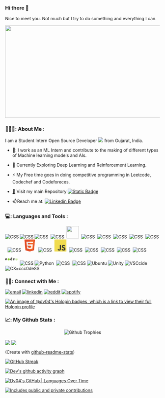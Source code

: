 ### Hi there 👋

Nice to meet you. Not much but I try to do something and everything I can.
<div align="center">
  <img src="https://media.giphy.com/media/dWesBcTLavkZuG35MI/giphy.gif" width="600" height="300"/>
</div>

### 👨🏻‍💻: About Me :
I am a Student Intern Open Source Developer <img src="https://media.giphy.com/media/WUlplcMpOCEmTGBtBW/giphy.gif" width="30"> from Gujarat, India.
- 🤖: I work as an ML Intern and contribute to the making of different types of Machine learning models and AIs.

- :seedling: Currently Exploring Deep Learning and Reinforcement Learning.

- :zap: My Free time goes in doing competitive programming in Leetcode, Codechef and Codeforeces.

- [📁](https://github.com/Dv04/Coded) Visit my main Repository [![Static Badge](https://img.shields.io/badge/Dv04-Coded-blue)](https://github.com/Dv04/Coded)

- :mailbox:Reach me at: [![Linkedin Badge](https://img.shields.io/badge/-Dev-blue?style=flat&logo=Linkedin&logoColor=white)](https://www.linkedin.com/in/dev-sanghvi-616843128/)

### 💻: Languages and Tools :

<div>
  <img src="https://cdn.jsdelivr.net/gh/devicons/devicon/icons/anaconda/anaconda-original-wordmark.svg" title="CSS3" alt="CSS" width="40" height="40"/>
  <img src="https://cdn.jsdelivr.net/gh/devicons/devicon/icons/blender/blender-original-wordmark.svg" title="CSS3" alt="CSS" width="40" height="40"/>
  <img src="https://cdn.jsdelivr.net/gh/devicons/devicon/icons/arduino/arduino-original.svg" title="CSS3" alt="CSS" width="40" height="40"/>&nbsp;
  <img src="https://cdn.jsdelivr.net/gh/devicons/devicon/icons/c/c-original.svg" title="CSS3" alt="CSS" width="40" height="40"/>&nbsp;
  <img src="https://cdn.jsdelivr.net/gh/devicons/devicon/icons/cplusplus/cplusplus-original.svg" width="40" height="40" />&nbsp;
  <img src="https://cdn.jsdelivr.net/gh/devicons/devicon/icons/css3/css3-original.svg"  title="CSS3" alt="CSS" width="40" height="40"/>&nbsp;
  <img src="https://cdn.jsdelivr.net/gh/devicons/devicon/icons/figma/figma-original.svg" title="CSS3" alt="CSS" width="40" height="40"/>&nbsp;
  <img src="https://cdn.jsdelivr.net/gh/devicons/devicon/icons/flask/flask-original.svg" title="CSS3" alt="CSS" width="40" height="40" />&nbsp;
  <img src="https://cdn.jsdelivr.net/gh/devicons/devicon/icons/git/git-original-wordmark.svg" title="CSS3" alt="CSS" width="40" height="40"/>&nbsp;
  <img src="https://cdn.jsdelivr.net/gh/devicons/devicon/icons/github/github-original-wordmark.svg" title="CSS3" alt="CSS" width="40" height="40"/>&nbsp;
  <img src="https://cdn.jsdelivr.net/gh/devicons/devicon/icons/go/go-original-wordmark.svg" title="CSS3" alt="CSS" width="40" height="40"/>&nbsp;
  <img src="https://github.com/devicons/devicon/blob/master/icons/html5/html5-original.svg" title="HTML5" alt="HTML" width="40" height="40"/>&nbsp;
  <img src="https://cdn.jsdelivr.net/gh/devicons/devicon/icons/java/java-original-wordmark.svg" title="CSS3" alt="CSS" width="40" height="40"/>&nbsp;
  <img src="https://github.com/devicons/devicon/blob/master/icons/javascript/javascript-original.svg" title="JavaScript" alt="JavaScript" width="40" height="40"/>&nbsp;
  <img src="https://cdn.jsdelivr.net/gh/devicons/devicon/icons/jupyter/jupyter-original-wordmark.svg" title="CSS3" alt="CSS" width="40" height="40"/>&nbsp;
  <img src="https://cdn.jsdelivr.net/gh/devicons/devicon/icons/markdown/markdown-original.svg" title="CSS3" alt="CSS" width="40" height="40"/>&nbsp;
  <img src="https://cdn.jsdelivr.net/gh/devicons/devicon/icons/mongodb/mongodb-original-wordmark.svg" title="CSS3" alt="CSS" width="40" height="40"/>&nbsp;
  <img src="https://cdn.jsdelivr.net/gh/devicons/devicon/icons/mysql/mysql-original-wordmark.svg" title="CSS3" alt="CSS" width="40" height="40"/>&nbsp;
  <img src="https://cdn.jsdelivr.net/gh/devicons/devicon/icons/nextjs/nextjs-original-wordmark.svg" title="CSS3" alt="CSS" width="40" height="40"/>&nbsp;
  <img src="https://github.com/devicons/devicon/blob/master/icons/nodejs/nodejs-original-wordmark.svg" title="NodeJS" alt="NodeJS" width="40" height="40"/>&nbsp;
  <img src="https://cdn.jsdelivr.net/gh/devicons/devicon/icons/opencv/opencv-original-wordmark.svg" title="CSS3" alt="CSS" width="40" height="40"/>
  <img src="https://cdn.jsdelivr.net/gh/devicons/devicon/icons/python/python-original.svg" title="Python" alt="Python" width="40" height="40" />&nbsp;
  <img src="https://cdn.jsdelivr.net/gh/devicons/devicon/icons/react/react-original-wordmark.svg" title="CSS3" alt="CSS" width="40" height="40"/>&nbsp;
  <img src="https://cdn.jsdelivr.net/gh/devicons/devicon/icons/tensorflow/tensorflow-original-wordmark.svg" title="CSS3" alt="CSS" width="40" height="40"/>
  <img src="https://cdn.jsdelivr.net/gh/devicons/devicon/icons/ubuntu/ubuntu-plain-wordmark.svg" title="Ubunturr" alt="Ubuntu" width="40" height="40"/>
  <img src="https://cdn.jsdelivr.net/gh/devicons/devicon/icons/unity/unity-original-wordmark.svg" title="Unity" alt="Unity " width="40" height="40"/>
  <img src="https://cdn.jsdelivr.net/gh/devicons/devicon/icons/vscode/vscode-original-wordmark.svg" title=" VSCode" alt="VSCcide" width="40" height="40"/>
  <img src="https://cdn.jsdelivr.net/gh/devicons/devicon/icons/xcode/xcode-original.svg" title="Xcode" alt="CX=ccc0deSS" width="40" height="40" />

</div>

### 🤝🏻: Connect with Me :

<div>
  <a href="mailto:dev04san@gmail.com.com"><img src="https://img.icons8.com/color/96/000000/gmail.png" alt="email" width="50" height="50" /></a>
  <a href="https://www.linkedin.com/in/dev-sanghvi-616843128"><img src="https://img.icons8.com/color/96/000000/linkedin.png" alt="linkedin" width="50" height="50"/></a>
  <a href="https://www.reddit.com/user/RelationBorn0509"><img src="https://icons8.com/icon/8weyx4k1jpJy/social-news-aggregation%2C-web-content-rating%2C-and-discussion-website." alt="reddit" width="50" height="50"/></a>
  <a href="https://open.spotify.com/user/9h0c9n6smzx0y280sr4xc4coq"><img src="https://img.icons8.com/color/96/000000/spotify--v1.png" alt="spotify" width="50" height="50"/></a>
</div>

[![An image of @dv04's Holopin badges, which is a link to view their full Holopin profile](https://holopin.me/dv04)](https://holopin.io/@dv04)

### 📈: My Github Stats :

<p align="center">
  <img alig src="https://github-profile-trophy.vercel.app/?username=Dv04&theme=onedark&column=-1" alt="Github Trophies"/>
</p>

<a href="https://github.com/Dv04/github-readme-stats">
  <img height=200 align="center" src="https://github-readme-stats.vercel.app/api?username=Dv04&show=prs_merged,prs_merged_percentage&show_icons=true&theme=transparent" />
</a>
<a href="https://github.com/Dv04/convoychat">
  <img height=500 align="center" src="https://github-readme-stats.vercel.app/api/top-langs/?username=Dv04&size_weight=0.5&count_weight=0.5&langs_count=20&layout=donut-vertical" />
</a>


(Create with [github-readme-stats](https://github.com/anuraghazra/github-readme-stats))

[![GitHub Streak](http://github-readme-streak-stats.herokuapp.com?user=Dv04&theme=dark&background=000000)](https://git.io/streak-stats)

[![Dev's github activity graph](https://github-readme-activity-graph.vercel.app/graph?username=Dv04&theme=dracula)](https://github.com/Dv04/github-readme-activity-graph)

[![Dv04's GitHub | Languages Over Time](https://stats.quine.sh/Dv04/languages-over-time?theme=dark)](https://quine.sh?utm_source=widgets&utm_campaign=Dv04)



<p>
    <a href="https://vaunt.dev">
        <img src="https://api.vaunt.dev/v1/github/entities/Dv04/contributions?format=svg&private=true" width="350" title="Includes public and private contributions" />
    </a>
</p>
